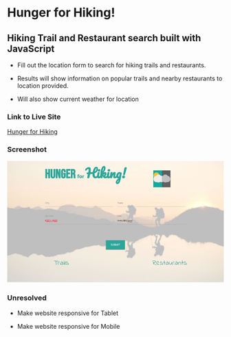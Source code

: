 # Hunger for Hiking!

## Hiking Trail and Restaurant search built with JavaScript

* Fill out the location form to search for hiking trails and restaurants.

* Results will show information on popular trails and nearby restaurants to location provided.

* Will also show current weather for location

### Link to Live Site
[Hunger for Hiking](https://hungle913.github.io/Project1/)

### Screenshot
![Hunger for Hiking](./assets/images/Screen_Shot.PNG?raw=true "Hunger for Hiking")

### Unresolved

* Make website responsive for Tablet

* Make website responsive for Mobile